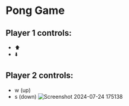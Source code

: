 # Pong Game
## Player 1 controls:
+ ⬆️
+ ⬇️
## Player 2 controls:
+ w (up)
+ s (down)
![Screenshot 2024-07-24 175138](https://github.com/user-attachments/assets/0af739b7-5364-4067-a97c-61a2347ca056)
